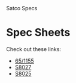<!DOCTYPE html>
<html>
<head>
        Satco Specs
</head>
<body>
    <h1>Spec Sheets</h1>
    <p>Check out these links:</p>
    <ul>
  <li><a href="https://media.satco.com/specsheetsp/pdf/65-1155">65/1155</a></li>
  <li><a href="https://media.satco.com/specsheetsp/pdf/S8027">S8027</a></li>  
  <li><a href="https://media.satco.com/specsheetsp/pdf/S8025">S8025</a></li>
    </ul>
</body>
</html>
